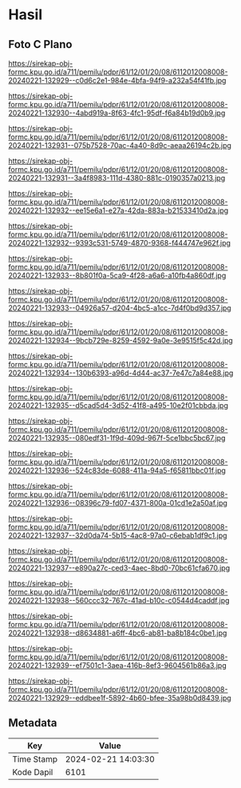 # Hasil

## Foto C Plano

https://sirekap-obj-formc.kpu.go.id/a711/pemilu/pdpr/61/12/01/20/08/6112012008008-20240221-132929--c0d6c2e1-984e-4bfa-94f9-a232a54f41fb.jpg

https://sirekap-obj-formc.kpu.go.id/a711/pemilu/pdpr/61/12/01/20/08/6112012008008-20240221-132930--4abd919a-8f63-4fc1-95df-f6a84b19d0b9.jpg

https://sirekap-obj-formc.kpu.go.id/a711/pemilu/pdpr/61/12/01/20/08/6112012008008-20240221-132931--075b7528-70ac-4a40-8d9c-aeaa26194c2b.jpg

https://sirekap-obj-formc.kpu.go.id/a711/pemilu/pdpr/61/12/01/20/08/6112012008008-20240221-132931--3a4f8983-111d-4380-881c-0190357a0213.jpg

https://sirekap-obj-formc.kpu.go.id/a711/pemilu/pdpr/61/12/01/20/08/6112012008008-20240221-132932--ee15e6a1-e27a-42da-883a-b21533410d2a.jpg

https://sirekap-obj-formc.kpu.go.id/a711/pemilu/pdpr/61/12/01/20/08/6112012008008-20240221-132932--9393c531-5749-4870-9368-f444747e962f.jpg

https://sirekap-obj-formc.kpu.go.id/a711/pemilu/pdpr/61/12/01/20/08/6112012008008-20240221-132933--8b801f0a-5ca9-4f28-a6a6-a10fb4a860df.jpg

https://sirekap-obj-formc.kpu.go.id/a711/pemilu/pdpr/61/12/01/20/08/6112012008008-20240221-132933--04926a57-d204-4bc5-a1cc-7d4f0bd9d357.jpg

https://sirekap-obj-formc.kpu.go.id/a711/pemilu/pdpr/61/12/01/20/08/6112012008008-20240221-132934--9bcb729e-8259-4592-9a0e-3e9515f5c42d.jpg

https://sirekap-obj-formc.kpu.go.id/a711/pemilu/pdpr/61/12/01/20/08/6112012008008-20240221-132934--130b6393-a96d-4d44-ac37-7e47c7a84e88.jpg

https://sirekap-obj-formc.kpu.go.id/a711/pemilu/pdpr/61/12/01/20/08/6112012008008-20240221-132935--d5cad5d4-3d52-41f8-a495-10e2f01cbbda.jpg

https://sirekap-obj-formc.kpu.go.id/a711/pemilu/pdpr/61/12/01/20/08/6112012008008-20240221-132935--080edf31-1f9d-409d-967f-5ce1bbc5bc67.jpg

https://sirekap-obj-formc.kpu.go.id/a711/pemilu/pdpr/61/12/01/20/08/6112012008008-20240221-132936--524c83de-6088-411a-94a5-f65811bbc01f.jpg

https://sirekap-obj-formc.kpu.go.id/a711/pemilu/pdpr/61/12/01/20/08/6112012008008-20240221-132936--08396c79-fd07-4371-800a-01cd1e2a50af.jpg

https://sirekap-obj-formc.kpu.go.id/a711/pemilu/pdpr/61/12/01/20/08/6112012008008-20240221-132937--32d0da74-5b15-4ac8-97a0-c6ebab1df9c1.jpg

https://sirekap-obj-formc.kpu.go.id/a711/pemilu/pdpr/61/12/01/20/08/6112012008008-20240221-132937--e890a27c-ced3-4aec-8bd0-70bc61cfa670.jpg

https://sirekap-obj-formc.kpu.go.id/a711/pemilu/pdpr/61/12/01/20/08/6112012008008-20240221-132938--560ccc32-767c-41ad-b10c-c0544d4caddf.jpg

https://sirekap-obj-formc.kpu.go.id/a711/pemilu/pdpr/61/12/01/20/08/6112012008008-20240221-132938--d8634881-a6ff-4bc6-ab81-ba8b184c0be1.jpg

https://sirekap-obj-formc.kpu.go.id/a711/pemilu/pdpr/61/12/01/20/08/6112012008008-20240221-132939--ef7501c1-3aea-416b-8ef3-9604561b86a3.jpg

https://sirekap-obj-formc.kpu.go.id/a711/pemilu/pdpr/61/12/01/20/08/6112012008008-20240221-132929--eddbee1f-5892-4b60-bfee-35a98b0d8439.jpg


## Metadata

| Key        | Value               |
| ---------- | ------------------- |
| Time Stamp | 2024-02-21 14:03:30 |
| Kode Dapil | 6101                |



